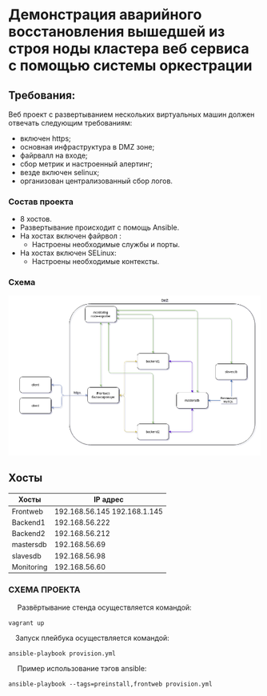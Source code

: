 # Демонстрация аварийного восстановления вышедшей из строя ноды кластера веб сервиса с помощью системы оркестрации

## Требования:

Веб проект с развертыванием нескольких виртуальных машин должен отвечать следующим требованиям:
* включен https;
* основная инфраструктура в DMZ зоне;
* файрвалл на входе;
* сбор метрик и настроенный алертинг;
* везде включен selinux;
* организован централизованный сбор логов.

### Состав проекта

- 8 хостов.
- Развертывание происходит с помощь Ansible.
- На хостах включен файрвол :
	- Настроены необходимые службы и порты.
- На хостах включен SELinux:
	- Настроены необходимые контексты.


### Схема
![Scheme](https://github.com/dvmn-s/OTUS/blob/master/project/2024-11-10_20-51-31.png)


## Хосты

Хосты | IP адрес
------| ---------
Frontweb | 192.168.56.145 192.168.1.145
Backend1 | 192.168.56.222
Backend2 | 192.168.56.212
mastersdb | 192.168.56.69
slavesdb | 192.168.56.98
Monitoring | 192.168.56.60

### СХЕМА ПРОЕКТА

&ensp;&ensp; Развёртывание стенда осуществляется командой:
```shell
vagrant up
```
&ensp;&ensp;Запуск плейбука осуществляется командой:
```shell
ansible-playbook provision.yml
```

&ensp;&ensp; Пример использование тэгов ansible:
```shell
ansible-playbook --tags=preinstall,frontweb provision.yml
```



